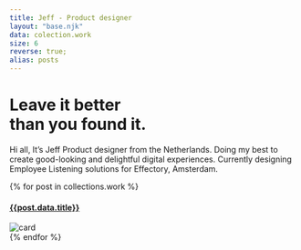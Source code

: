 ```yaml
---
title: Jeff - Product designer
layout: "base.njk"
data: colection.work
size: 6
reverse: true;
alias: posts
---
```


<div class="hero-work">
  <div class="title-home">
    <h1>Leave it better<br/> than you found it.</h1>
  </div>
  <div class="description">
  <p>Hi all, It’s Jeff Product designer from the Netherlands. Doing my best to create good-looking and delightful digital experiences. Currently designing Employee Listening solutions for Effectory, Amsterdam.</p>
  </div>
</div>

<div class="grid-home">

{% for post in collections.work %}

  <div class="card">
      <a href="{{post.url}}"><h4>{{post.data.title}}</h4></a>
      <img src="{{post.data.featuredImage}}" alt="card">
  </div>
{% endfor %}
</div>
